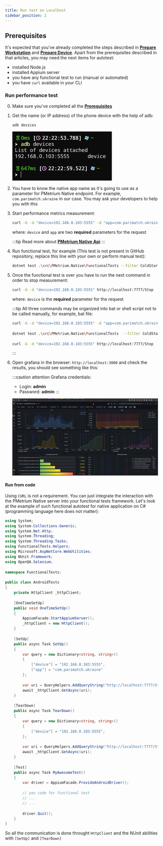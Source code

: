 ```yaml
---
title: Run test on Localhost
sidebar_position: 2
---
```


## Prerequisites

It's expected that you've already completed the steps described in **[Prepare Workstation](./00-prepare-workstation.md)** and **[Prepare Device](./01-prepare-device.md)**. Apart from the prerequisites described in that articles, you may need the next items for autotest:
- installed Node.js
- installed Appium server
- you have any functional test to run (manual or automated)
- you have `curl` available in your CLI

### Run performance test

0. Make sure you've completed all the **[Prerequisites](#prerequisites)**
1. Get the name (or IP address) of the phone device with the help of adb:

    ``` bash
    adb devices
    ```

    ![image](./02-run-localhost/adb-devices.jpg)
2. You have to know the native app name as it's going to use as a parameter for PMetrium Native endpoint. For example, `com.parimatch.ukraine` in our case. You may ask your developers to help you with this

3. Start performance metrics measurement:

    ```bash
    curl -G -d "device=192.168.0.103:5555" -d "app=com.parimatch.ukraine" http://localhost:7777/Start
    ```

    where: `device` and `app` are two **required** parameters for the request
    
    :::tip
    Read more about **[PMetrium Native Api](../architecture/03-development/04-pmetrium-api.md)**
    :::

4. Run functional test, for example (This test is not present in GitHub repository, replace this line with your own or perform manual test):

    ```bash
    dotnet test .\src\PMetrium.Native\FunctionalTests --filter ColdStart
    ```

5. Once the functional test is over you have to run the next command in order to stop measurement:

    ```bash
    curl -G -d "device=192.168.0.103:5555" http://localhost:7777/Stop
    ```

    where: `device` is the **required** parameter for the request

    :::tip
    All three commands may be organized into bat or shell script not to be called manually, for example, bat file:

    ```bash title=demo.bat
    curl -G -d "device=192.168.0.103:5555" -d "app=com.parimatch.ukraine" http://localhost:7777/Start

    dotnet test .\src\PMetrium.Native\FunctionalTests  --filter ColdStart

    curl -G -d "device=192.168.0.103:5555" http://localhost:7777/Stop
    ```
    :::

6. Open grafana in the browser: `http://localhost:3000` and check the results, you should see something like this:

    :::caution attention
    Grafana credentials:
    - Login: **admin**
    - Password: **admin**
    :::

    ![image](./02-run-localhost/dashboard.jpg)

#### Run from code
Using `CURL` is not a requirement. You can just integrate the interaction with the PMetrium Native server into your functional tests framework. Let's look at the example of such functional autotest for native application on C# (programming language here does not matter):

```csharp
using System;
using System.Collections.Generic;
using System.Net.Http;
using System.Threading;
using System.Threading.Tasks;
using FunctionalTests.Helpers;
using Microsoft.AspNetCore.WebUtilities;
using NUnit.Framework;
using OpenQA.Selenium;

namespace FunctionalTests;

public class AndroidTests
{
    private HttpClient _httpClient;

    [OneTimeSetUp]
    public void OneTimeSetUp()
    {
        AppiumFacade.StartAppiumServer();
        _httpClient = new HttpClient();
    }

    [SetUp]
    public async Task SetUp()
    {
        var query = new Dictionary<string, string>()
        {
            ["device"] = "192.168.0.103:5555",
            ["app"] = "com.parimatch.ukraine"
        };

        var uri = QueryHelpers.AddQueryString("http://localhost:7777/Start", query);
        await _httpClient.GetAsync(uri);
    }

    [TearDown]
    public async Task TearDown()
    {
        var query = new Dictionary<string, string>()
        {
            ["device"] = "192.168.0.103:5555",
        };

        var uri = QueryHelpers.AddQueryString("http://localhost:7777/Stop", query);
        await _httpClient.GetAsync(uri);
    }

    [Test]
    public async Task MyAwesomeTest()
    {
        var driver = AppiumFacade.ProvideAndroidDriver();

        // you code for functional test
        // ...
        // ...

        driver.Quit();
    }
}
```

So all the communication is done throught `HttpClient` and the NUnit abilities with `[SetUp]` and `[TearDown]`